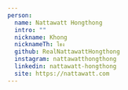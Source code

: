 ```yaml
---
person:
  name: Nattawatt Hongthong
  intro: ""
  nickname: Khong
  nicknameTh: โขง
  github: RealNattawattHongthong
  instagram: nattawatthongthong
  linkedin: nattawatt-hongthong
  site: https://nattawatt.com
---
```


